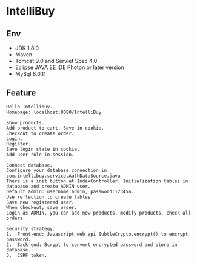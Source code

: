 # IntelliBuy

## Env
  * JDK 1.8.0
  * Maven
  * Tomcat 9.0 and Servlet Spec 4.0
  * Eclipse JAVA EE IDE Photon or later version
  * MySql 8.0.11

## Feature
    Hello Intellibuy.
    Homepage: localhost:8080/IntelliBuy
    
    Show products. 
    Add product to cart. Save in cookie.
    Checkout to create order.
    Login.
    Register.
    Save login state in cookie.
    Add user role in session.
    
    Connect database.
    Configure your database connection in com.intellibuy.service.AuthDataSource.java
    There is a init button at IndexController. Initialization tables in database and create ADMIN user.
    Default admin: username:admin, password:123456.
    Use reflection to create tables.
    Save new registered user.
    When checkout, save order.
    Login as ADMIN, you can add now products, modify products, check all orders.
    
    Security strategy:
	1.  Front-end: Javascript web api SubtleCrypto.encrypt() to encrypt password.
	2.  Back-end: Bcrypt to convert encrypted password and store in database.
	3.  CSRF token.
